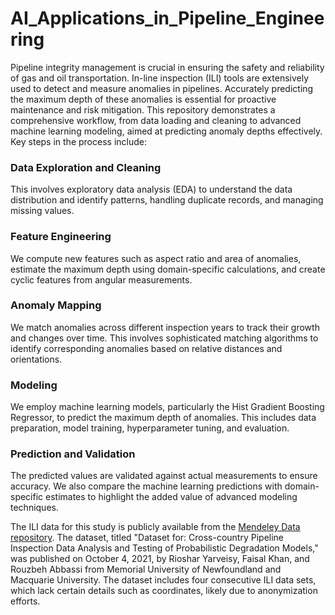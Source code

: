 # AI_Applications_in_Pipeline_Engineering

Pipeline integrity management is crucial in ensuring the safety and reliability of gas and oil transportation. In-line inspection (ILI) tools are extensively used to detect and measure anomalies in pipelines. Accurately predicting the maximum depth of these anomalies is essential for proactive maintenance and risk mitigation. This repository demonstrates a comprehensive workflow, from data loading and cleaning to advanced machine learning modeling, aimed at predicting anomaly depths effectively. Key steps in the process include:

### Data Exploration and Cleaning
This involves exploratory data analysis (EDA) to understand the data distribution and identify patterns, handling duplicate records, and managing missing values.

### Feature Engineering
We compute new features such as aspect ratio and area of anomalies, estimate the maximum depth using domain-specific calculations, and create cyclic features from angular measurements.

### Anomaly Mapping
We match anomalies across different inspection years to track their growth and changes over time. This involves sophisticated matching algorithms to identify corresponding anomalies based on relative distances and orientations.

### Modeling
We employ machine learning models, particularly the Hist Gradient Boosting Regressor, to predict the maximum depth of anomalies. This includes data preparation, model training, hyperparameter tuning, and evaluation.

### Prediction and Validation
The predicted values are validated against actual measurements to ensure accuracy. We also compare the machine learning predictions with domain-specific estimates to highlight the added value of advanced modeling techniques.

The ILI data for this study is publicly available from the [Mendeley Data repository](https://data.mendeley.com/datasets/c2h2jf5c54/1). The dataset, titled "Dataset for: Cross-country Pipeline Inspection Data Analysis and Testing of Probabilistic Degradation Models," was published on October 4, 2021, by Rioshar Yarveisy, Faisal Khan, and Rouzbeh Abbassi from Memorial University of Newfoundland and Macquarie University. The dataset includes four consecutive ILI data sets, which lack certain details such as coordinates, likely due to anonymization efforts.
